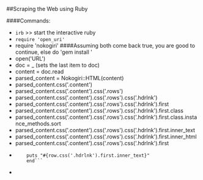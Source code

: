 ##Scraping the Web using Ruby

####Commands:
+ ```irb``` >> start the interactive ruby
+ ```require 'open_uri'```
+ require 'nokogiri'
####Assuming both come back true, you are good to continue, else do 'gem install <gem name>'
+ open('URL')
+ doc = _ (sets the last item to doc)
+ content = doc.read
+ parsed_content = Nokogiri::HTML(content)
+ parsed_content.css('.content')
+ parsed_content.css('.content').css('.rows')
+ parsed_content.css('.content').css('.rows').css('.hdrlnk')
+ parsed_content.css('.content').css('.rows').css('.hdrlnk').first
+ parsed_content.css('.content').css('.rows').css('.hdrlnk').first.class  
+ parsed_content.css('.content').css('.rows').css('.hdrlnk').first.class.instance_methods.sort
+ parsed_content.css('.content').css('.rows').css('.hdrlnk').first.inner_text
+ parsed_content.css('.content').css('.rows').css('.hdrlnk').first.inner_html
+ parsed_content.css('.content').css('.rows').css('.hdrlnk').first
+ ```parsed_content.css('.content').css('.rows').each do |row|
      puts "#{row.css('.hdrlnk').first.inner_text}"
      end```

+ 
